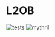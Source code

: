 # L2OB
![tests](https://github.com/mortimr/l2ob/actions/workflows/tests.yaml/badge.svg)
![mythril](https://github.com/mortimr/l2ob/actions/workflows/mythril.yaml/badge.svg)
